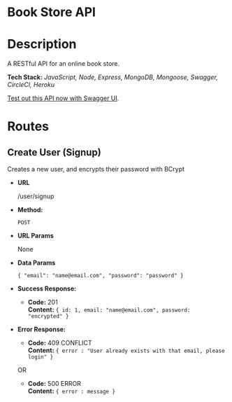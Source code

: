 # Book Store API

# Description

A RESTful API for an online book store.

**Tech Stack:** *JavaScript, Node, Express, MongoDB, Mongoose, Swagger, CircleCI, Heroku*

[Test out this API now with Swagger UI](https://bse-book-store-api.herokuapp.com/api-docs/).

# Routes 

## Create User (Signup)

Creates a new user, and encrypts their password with BCrypt

* **URL**

  /user/signup

* **Method:**

  `POST`
  
*  **URL Params**

   None

* **Data Params**

  `{ "email": "name@email.com", "password": "password" }`

* **Success Response:**

  * **Code:** 201 <br />
    **Content:** `{ id: 1, email: "name@email.com", password: "encrypted" }`
 
* **Error Response:**

  * **Code:** 409 CONFLICT <br />
    **Content:** `{ error : "User already exists with that email, please login" }`

  OR

  * **Code:** 500 ERROR <br />
    **Content:** `{ error : message }`
